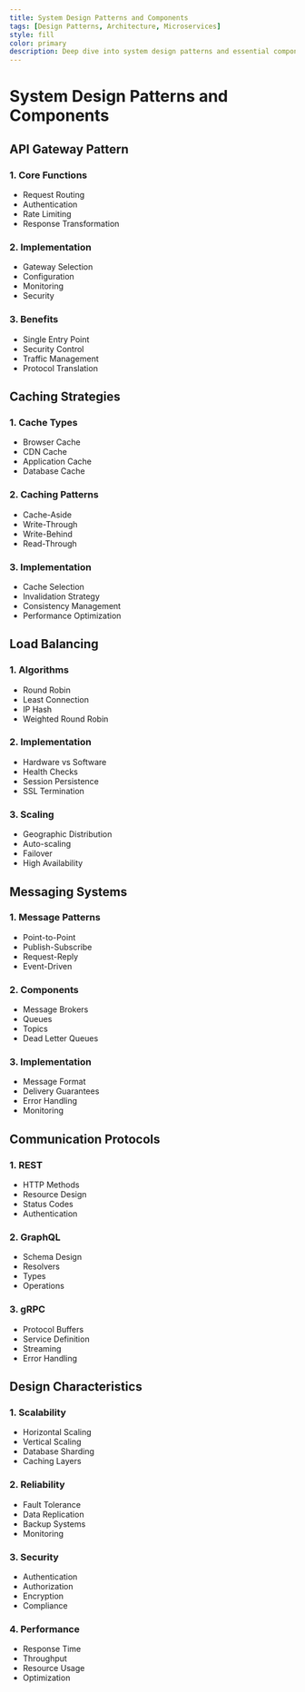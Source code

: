 ```yaml
---
title: System Design Patterns and Components
tags: [Design Patterns, Architecture, Microservices]
style: fill
color: primary
description: Deep dive into system design patterns and essential components
---
```


# System Design Patterns and Components

## API Gateway Pattern

### 1. Core Functions
- Request Routing
- Authentication
- Rate Limiting
- Response Transformation

### 2. Implementation
- Gateway Selection
- Configuration
- Monitoring
- Security

### 3. Benefits
- Single Entry Point
- Security Control
- Traffic Management
- Protocol Translation

## Caching Strategies

### 1. Cache Types
- Browser Cache
- CDN Cache
- Application Cache
- Database Cache

### 2. Caching Patterns
- Cache-Aside
- Write-Through
- Write-Behind
- Read-Through

### 3. Implementation
- Cache Selection
- Invalidation Strategy
- Consistency Management
- Performance Optimization

## Load Balancing

### 1. Algorithms
- Round Robin
- Least Connection
- IP Hash
- Weighted Round Robin

### 2. Implementation
- Hardware vs Software
- Health Checks
- Session Persistence
- SSL Termination

### 3. Scaling
- Geographic Distribution
- Auto-scaling
- Failover
- High Availability

## Messaging Systems

### 1. Message Patterns
- Point-to-Point
- Publish-Subscribe
- Request-Reply
- Event-Driven

### 2. Components
- Message Brokers
- Queues
- Topics
- Dead Letter Queues

### 3. Implementation
- Message Format
- Delivery Guarantees
- Error Handling
- Monitoring

## Communication Protocols

### 1. REST
- HTTP Methods
- Resource Design
- Status Codes
- Authentication

### 2. GraphQL
- Schema Design
- Resolvers
- Types
- Operations

### 3. gRPC
- Protocol Buffers
- Service Definition
- Streaming
- Error Handling

## Design Characteristics

### 1. Scalability
- Horizontal Scaling
- Vertical Scaling
- Database Sharding
- Caching Layers

### 2. Reliability
- Fault Tolerance
- Data Replication
- Backup Systems
- Monitoring

### 3. Security
- Authentication
- Authorization
- Encryption
- Compliance

### 4. Performance
- Response Time
- Throughput
- Resource Usage
- Optimization
